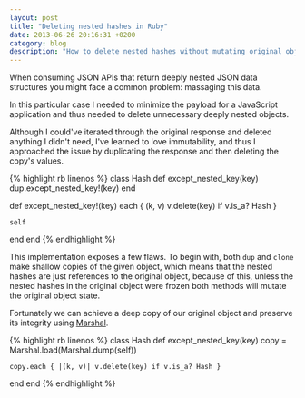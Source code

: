 ```yaml
---
layout: post
title: "Deleting nested hashes in Ruby"
date: 2013-06-26 20:16:31 +0200
category: blog
description: "How to delete nested hashes without mutating original objects."
---
```

When consuming JSON APIs that return deeply nested JSON data structures you might face a common problem: massaging this data.

In this particular case I needed to minimize the payload for a JavaScript application and thus needed to delete unnecessary deeply nested objects.

Although I could've iterated through the original response and deleted anything I didn't need, I've learned to love immutability, and thus I approached the issue by duplicating the response and then deleting the copy's values.

{% highlight rb linenos %}
class Hash
  def except_nested_key(key)
    dup.except_nested_key!(key)
  end

  def except_nested_key!(key)
    each { (k, v) v.delete(key) if v.is_a? Hash }

    self
  end
end
{% endhighlight %}

This implementation exposes a few flaws. To begin with, both ``dup`` and ``clone`` make shallow copies of the given object, which means that the nested hashes are just references to the original object, because of this, unless the nested hashes in the original object were frozen both methods will mutate the original object state.

Fortunately we can achieve a deep copy of our original object and preserve its integrity using [Marshal](http://ruby-doc.org/core-1.9.3/Marshal.html).

{% highlight rb linenos %}
class Hash
  def except_nested_key(key)
    copy = Marshal.load(Marshal.dump(self))

    copy.each { |(k, v)| v.delete(key) if v.is_a? Hash }
  end
end
{% endhighlight %}
